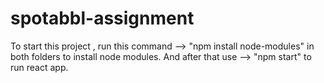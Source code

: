 # spotabbl-assignment
To start this project , run this command -->  "npm install node-modules"    in both folders to install node modules.
And after that use --> "npm start" to run react app.
